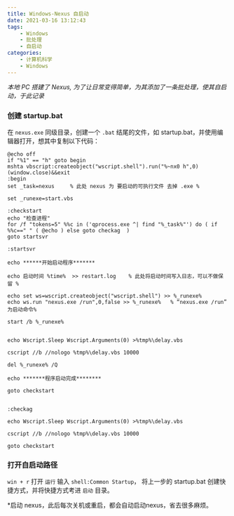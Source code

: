 ```yaml
---
title: Windows-Nexus 自启动
date: 2021-03-16 13:12:43
tags:
    - Windows
    - 批处理
    - 自启动
categories:
    - 计算机科学
    - Windows
---
```


*本地 PC 搭建了 Nexus, 为了让日常变得简单，为其添加了一条批处理，使其自启动，于此记录*
<!--more-->

### 创建 startup.bat
在 `nexus.exe` 同级目录，创建一个 `.bat` 结尾的文件，如 startup.bat，并使用编辑器打开，想其中复制以下代码：

    @echo off
    if "%1" == "h" goto begin 
    mshta vbscript:createobject("wscript.shell").run("%~nx0 h",0)(window.close)&&exit 
    :begin 
    set _task=nexus     % 此处 nexus 为 要启动的可执行文件 去掉 .exe %

    set _runexe=start.vbs

    :checkstart
    echo "检查进程"
    for /f "tokens=5" %%c in ('qprocess.exe ^| find "%_task%"') do ( if %%c==" " ( @echo ) else goto checkag  )
    goto startsvr

    :startsvr

    echo ******开始启动程序*******

    echo 启动时间 %time%  >> restart.log    % 此处将启动时间写入日志，可以不做保留 %

    echo set ws=wscript.createobject("wscript.shell") >> %_runexe%
    echo ws.run "nexus.exe /run",0,false >> %_runexe%   % “nexus.exe /run” 为启动命令%

    start /b %_runexe%


    echo Wscript.Sleep Wscript.Arguments(0) >%tmp%\delay.vbs

    cscript //b //nologo %tmp%\delay.vbs 10000

    del %_runexe% /Q

    echo *******程序启动完成********

    goto checkstart


    :checkag

    echo Wscript.Sleep Wscript.Arguments(0) >%tmp%\delay.vbs

    cscript //b //nologo %tmp%\delay.vbs 10000

    goto checkstart

### 打开自启动路径
`win + r` 打开 `运行` 输入 `shell:Common Startup`，
将上一步的 startup.bat 创建快捷方式，并将快捷方式考进 `启动` 目录。

*启动 nexus，此后每次关机或重启，都会自动启动nexus，省去很多麻烦。
